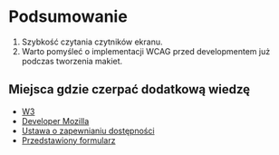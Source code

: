 # Podsumowanie

1. Szybkość czytania czytników ekranu.
2. Warto pomyśleć o implementacji WCAG przed developmentem już podczas tworzenia makiet.

## Miejsca gdzie czerpać dodatkową wiedzę
- [W3](https://www.w3.org/WAI/standards-guidelines/wcag/)
- [Developer Mozilla](https://developer.mozilla.org/en-US/docs/Web/Accessibility/Understanding_WCAG)
- [Ustawa o zapewnianiu dostępności](https://www.funduszeeuropejskie.gov.pl/strony/o-funduszach/fundusze-europejskie-bez-barier/dostepnosc-plus/ustawa-o-dostepnosci/)
- [Przedstawiony formularz](https://97jkt.csb.app/)
